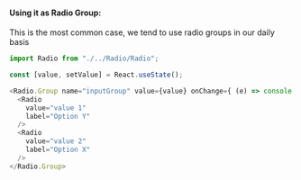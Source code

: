 #### Using it as Radio Group:

This is the most common case, we tend to use radio groups in our daily basis

```js
import Radio from "./../Radio/Radio";

const [value, setValue] = React.useState();

<Radio.Group name="inputGroup" value={value} onChange={ (e) => console.log(e.target.value)}>
  <Radio
    value="value 1"
    label="Option Y"
  />
  <Radio
    value="value 2"
    label="Option X"
  />
</Radio.Group>
```
